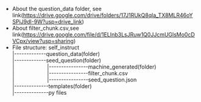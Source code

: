 - About the question_data folder, see link(https://drive.google.com/drive/folders/17J1RUkQ8qla_TX8MLR46oYSPiJ9dI-9W?usp=drive_link)
- About filter_chunk.csv,see link(https://drive.google.com/file/d/1ELInb3LsJRuw1Q0JJcmUGlsMo0cDVCpx/view?usp=sharing)
- File structure:
    self_instruct  
    |-------------question_data(folder)  
    |-------------seed_question(folder)  
    |  &nbsp;&nbsp;&nbsp;&nbsp;&nbsp;&nbsp;&nbsp;&nbsp;&nbsp;&nbsp;&nbsp;&nbsp;&nbsp;&nbsp;&nbsp;&nbsp;&nbsp;&nbsp;&nbsp;&nbsp;               |----------------machine_generated(folder)  
    |           &nbsp;&nbsp;&nbsp;&nbsp;&nbsp;&nbsp;&nbsp;&nbsp;&nbsp;&nbsp;&nbsp;&nbsp;&nbsp;&nbsp;&nbsp;&nbsp;&nbsp;&nbsp;&nbsp;&nbsp;      |----------------filter_chunk.csv  
    |         &nbsp;&nbsp;&nbsp;&nbsp;&nbsp;&nbsp;&nbsp;&nbsp;&nbsp;&nbsp;&nbsp;&nbsp;&nbsp;&nbsp;&nbsp;&nbsp;&nbsp;&nbsp;&nbsp;&nbsp;        |----------------seed_question.json  
    |--------------templates(folder)  
    |--------------py files

